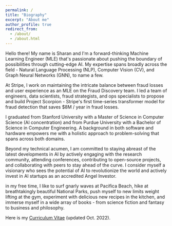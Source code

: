 ```yaml
---
permalink: /
title: "Biography"
excerpt: "About me"
author_profile: true
redirect_from:
  - /about/
  - /about.html
---
```

Hello there! My name is Sharan and I'm a forward-thinking Machine Learning Engineer (MLE) that's passionate about pushing the boundary of possibilities through cutting-edge AI. My expertise spans broadly across the field - Natural Language Processing (NLP), Computer Vision (CV), and Graph Neural Networks (GNN), to name a few.

At Stripe, I work on maintaining the intricate balance between fraud losses and user experience as an MLE on the Fraud Discovery team. I led a team of engineers, data scientists, fraud strategists, and ops specialists to propose and build Project Scorpion - Stripe's first time-series transformer model for fraud detection that saves $8M / year in fraud losses.  

I graduated from Stanford University with a Master of Science in Computer Science (AI concentration) and from Purdue University with a Bachelor of Science in Computer Engineering. A background in both software and hardware empowers me with a holistic approach to problem-solving that spans across both domains.

Beyond my technical acumen, I am committed to staying abreast of the latest developments in AI by actively engaging with the research community, attending conferences, contributing to open-source projects, and collaborating with peers to stay ahead of the curve. I consider myself a visionary who sees the potential of AI to revolutionize the world and actively invest in AI startups as an accredited Angel Investor.

in my free time, I like to surf gnarly waves at Pacifica Beach, hike at breathtakingly beautiful National Parks, push myself to new limits weight lifting at the gym, experiment with delicious new recipes in the kitchen, and immerse myself in a wide array of books - from science fiction and fantasy to business and philosophy.

Here is my [Curriculum Vitae](https://sharanramjee.github.io/files/Sharan_Ramjee_CV.pdf) (updated Oct. 2022).
